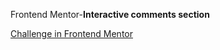   Frontend Mentor-**Interactive comments section**
  
  [Challenge in Frontend Mentor](https://www.frontendmentor.io/challenges/interactive-comments-section-iG1RugEG9)
